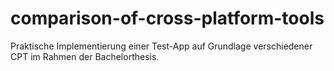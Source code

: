 # comparison-of-cross-platform-tools
Praktische Implementierung einer Test-App auf Grundlage verschiedener CPT im Rahmen der Bachelorthesis.
